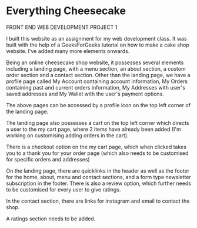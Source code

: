 # Everything Cheesecake
FRONT END WEB DEVELOPMENT PROJECT 1



I built this website as an assignment for my web development class. It was built with the help of a GeeksForGeeks tutorial on how to make a cake shop website. I've added many more elements onwards.

Being an online cheesecake shop website, it possesses several elements including a landing page, with a menu section, an about section, a custom order section and a contact section. Other than the landing page, we have a profile page called My Account containing account information, My Orders containing past and current orders information, My Addresses with user's saved addresses and My Wallet with the user's payment options.

The above pages can be accessed by a profile icon on the top left corner of the landing page.

The landing page also possesses a cart on the top left corner which directs a user to the my cart page, where 2 items have already been added (I'm working on customising adding orders in the cart).

There is a checkout option on the my cart page, which when clicked takes you to a thank you for your order page (which also needs to be customised for specific orders and addresses)

On the landing page, there are quicklinks in the header as well as the footer for the home, about, menu and contact sections, and a form type newsletter subscription in the footer. There is also a review option, which further needs to be customised for every user to give ratings.

In the contact section, there are links for instagram and email to contact the shop.

A ratings section needs to be added.


